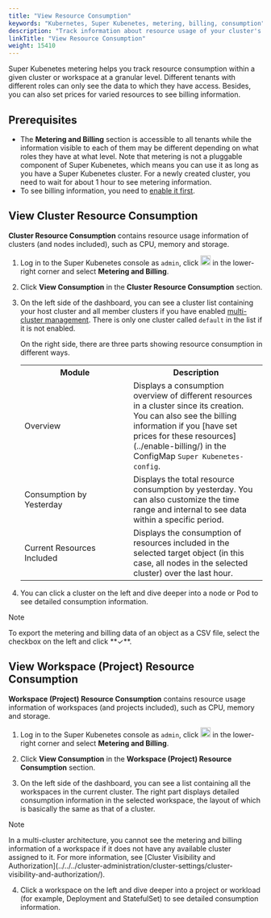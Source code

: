 ```yaml
---
title: "View Resource Consumption"
keywords: "Kubernetes, Super Kubenetes, metering, billing, consumption"
description: "Track information about resource usage of your cluster's workloads at different levels."
linkTitle: "View Resource Consumption"
weight: 15410
---
```


Super Kubenetes metering helps you track resource consumption within a given cluster or workspace at a granular level. Different tenants with different roles can only see the data to which they have access. Besides, you can also set prices for varied resources to see billing information.

## Prerequisites 

- The **Metering and Billing** section is accessible to all tenants while the information visible to each of them may be different depending on what roles they have at what level. Note that metering is not a pluggable component of Super Kubenetes, which means you can use it as long as you have a Super Kubenetes cluster. For a newly created cluster, you need to wait for about 1 hour to see metering information.
- To see billing information, you need to [enable it first](../enable-billing/).

## View Cluster Resource Consumption 

**Cluster Resource Consumption** contains resource usage information of clusters (and nodes included), such as CPU, memory and storage.

1. Log in to the Super Kubenetes console as `admin`, click <img src="/dist/assets/docs/v3.3/toolbox/metering-and-billing/view-resource-consumption/toolbox.png" width='20px' alt="icon" /> in the lower-right corner and select **Metering and Billing**.

2. Click **View Consumption** in the **Cluster Resource Consumption** section.

3. On the left side of the dashboard, you can see a cluster list containing your host cluster and all member clusters if you have enabled [multi-cluster management](../../../multicluster-management/introduction/overview/). There is only one cluster called `default` in the list if it is not enabled.

   On the right side, there are three parts showing resource consumption in different ways.

   <table>
     <tbody>
       <tr>
         <th width='200'>Module</th>
         <th>Description</th>
       </tr>
        <tr>
         <td>Overview</td>
          <td>Displays a consumption overview of different resources in a cluster since its creation. You can also see the billing information if you [have set prices for these resources](../enable-billing/) in the ConfigMap <code>Super Kubenetes-config</code>.</td>
       </tr> <tr>
         <td>Consumption by Yesterday</td>
         <td>Displays the total resource consumption by yesterday. You can also customize the time range and internal to see data within a specific period.</td>
       </tr> <tr>
         <td>Current Resources Included</td>
         <td>Displays the consumption of resources included in the selected target object (in this case, all nodes in the selected cluster) over the last hour.</td>
       </tr>
     </tbody>
   </table>

4. You can click a cluster on the left and dive deeper into a node or Pod to see detailed consumption information.
   
<div className="notices note">
  <p>Note</p>
  <div>
    To export the metering and billing data of an object as a CSV file, select the checkbox on the left and click **✓**.
  </div>
</div>

## View Workspace (Project) Resource Consumption

**Workspace (Project) Resource Consumption** contains resource usage information of workspaces (and projects included), such as CPU, memory and storage.

1. Log in to the Super Kubenetes console as `admin`, click <img src="/dist/assets/docs/v3.3/toolbox/metering-and-billing/view-resource-consumption/toolbox.png" width='20px' alt="icon" /> in the lower-right corner and select **Metering and Billing**.

2. Click **View Consumption** in the **Workspace (Project) Resource Consumption** section.

3. On the left side of the dashboard, you can see a list containing all the workspaces in the current cluster. The right part displays detailed consumption information in the selected workspace, the layout of which is basically the same as that of a cluster.

  <div className="notices note">
    <p>Note</p>
    <div>
      In a multi-cluster architecture, you cannot see the metering and billing information of a workspace if it does not have any available cluster assigned to it. For more information, see [Cluster Visibility and Authorization](../../../cluster-administration/cluster-settings/cluster-visibility-and-authorization/).
    </div>
  </div>

4. Click a workspace on the left and dive deeper into a project or workload (for example, Deployment and StatefulSet) to see detailed consumption information.